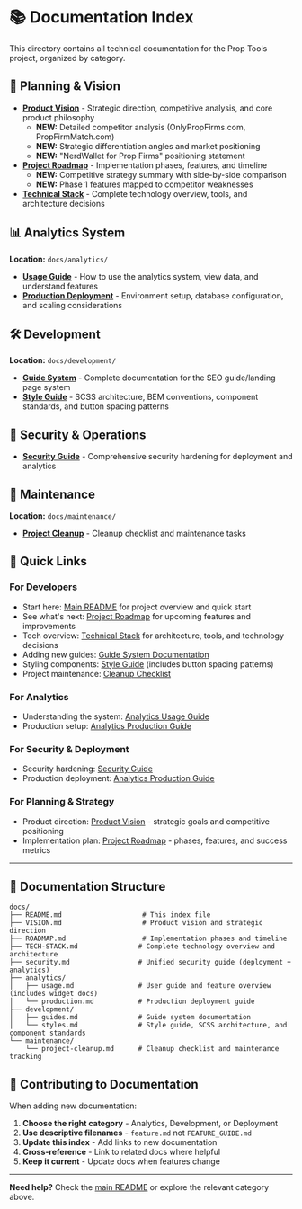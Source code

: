 # 📚 Documentation Index

This directory contains all technical documentation for the Prop Tools project, organized by category.

## 🚀 Planning & Vision

- **[Product Vision](VISION.md)** - Strategic direction, competitive analysis, and core product philosophy
  - **NEW:** Detailed competitor analysis (OnlyPropFirms.com, PropFirmMatch.com)
  - **NEW:** Strategic differentiation angles and market positioning
  - **NEW:** "NerdWallet for Prop Firms" positioning statement
- **[Project Roadmap](ROADMAP.md)** - Implementation phases, features, and timeline
  - **NEW:** Competitive strategy summary with side-by-side comparison
  - **NEW:** Phase 1 features mapped to competitor weaknesses
- **[Technical Stack](TECH-STACK.md)** - Complete technology overview, tools, and architecture decisions

## 📊 Analytics System
**Location:** `docs/analytics/`

- **[Usage Guide](analytics/usage.md)** - How to use the analytics system, view data, and understand features
- **[Production Deployment](analytics/production.md)** - Environment setup, database configuration, and scaling considerations

## 🛠️ Development
**Location:** `docs/development/`

- **[Guide System](development/guides.md)** - Complete documentation for the SEO guide/landing page system
- **[Style Guide](development/styles.md)** - SCSS architecture, BEM conventions, component standards, and button spacing patterns

## 🚀 Security & Operations

- **[Security Guide](security.md)** - Comprehensive security hardening for deployment and analytics

## 🔧 Maintenance
**Location:** `docs/maintenance/`

- **[Project Cleanup](maintenance/project-cleanup.md)** - Cleanup checklist and maintenance tasks

## 🔗 Quick Links

### For Developers
- Start here: [Main README](../README.md) for project overview and quick start
- See what's next: [Project Roadmap](ROADMAP.md) for upcoming features and improvements
- Tech overview: [Technical Stack](TECH-STACK.md) for architecture, tools, and technology decisions
- Adding new guides: [Guide System Documentation](development/guides.md)
- Styling components: [Style Guide](development/styles.md) (includes button spacing patterns)
- Project maintenance: [Cleanup Checklist](maintenance/project-cleanup.md)

### For Analytics  
- Understanding the system: [Analytics Usage Guide](analytics/usage.md)
- Production setup: [Analytics Production Guide](analytics/production.md)

### For Security & Deployment
- Security hardening: [Security Guide](security.md)
- Production deployment: [Analytics Production Guide](analytics/production.md)

### For Planning & Strategy
- Product direction: [Product Vision](VISION.md) - strategic goals and competitive positioning
- Implementation plan: [Project Roadmap](ROADMAP.md) - phases, features, and success metrics

---

## 📁 Documentation Structure

```
docs/
├── README.md                    # This index file
├── VISION.md                    # Product vision and strategic direction
├── ROADMAP.md                   # Implementation phases and timeline
├── TECH-STACK.md               # Complete technology overview and architecture
├── security.md                 # Unified security guide (deployment + analytics)
├── analytics/
│   ├── usage.md                # User guide and feature overview (includes widget docs)
│   └── production.md           # Production deployment guide  
├── development/
│   ├── guides.md               # Guide system documentation
│   └── styles.md               # Style guide, SCSS architecture, and component standards
└── maintenance/
    └── project-cleanup.md      # Cleanup checklist and maintenance tracking
```

## 🤝 Contributing to Documentation

When adding new documentation:
1. **Choose the right category** - Analytics, Development, or Deployment
2. **Use descriptive filenames** - `feature.md` not `FEATURE_GUIDE.md`
3. **Update this index** - Add links to new documentation
4. **Cross-reference** - Link to related docs where helpful
5. **Keep it current** - Update docs when features change

---

**Need help?** Check the [main README](../README.md) or explore the relevant category above.